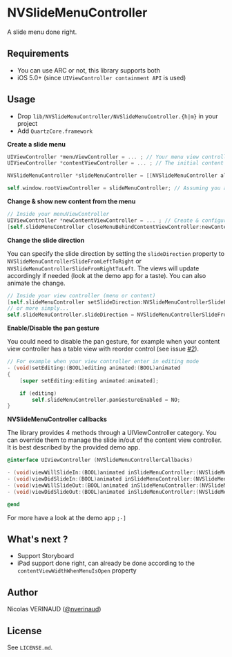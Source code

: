 # NVSlideMenuController

A slide menu done right.

## Requirements

* You can use ARC or not, this library supports both
* iOS 5.0+ (since `UIViewController containment API` is used)

## Usage

* Drop `lib/NVSlideMenuController/NVSlideMenuController.{h|m}` in your project
* Add `QuartzCore.framework`

**Create a slide menu**

```objective-c
UIViewController *menuViewController = ... ; // Your menu view controller
UIViewController *contentViewController = ... ; // The initial content view controller (home page ?)

NVSlideMenuController *slideMenuController = [[NVSlideMenuController alloc] initWithMenuViewController:menuViewController andContentViewController:contentViewController];

self.window.rootViewController = slideMenuController; // Assuming you are in app delegate did finish launching
```

**Change & show new content from the menu**

```objective-c
// Inside your menuViewController
UIViewController *newContentViewController = ... ; // Create & configure your new content view controller (as usual)
[self.slideMenuController closeMenuBehindContentViewController:newContentViewController animated:YES completion:nil];
```

**Change the slide direction**

You can specify the slide direction by setting the `slideDirection` property to `NVSlideMenuControllerSlideFromLeftToRight`
or `NVSlideMenuControllerSlideFromRightToLeft`. The views will update accordingly if needed (look at the demo app for a taste).
You can also animate the change.

```objective-c
// Inside your view controller (menu or content)
[self.slideMenuController setSlideDirection:NVSlideMenuControllerSlideFromRightToLeft animated:YES];
// or more simply...
self.slideMenuController.slideDirection = NVSlideMenuControllerSlideFromRightToLeft; // this one will not animate
```

**Enable/Disable the pan gesture**

You could need to disable the pan gesture, for example when your content view controller has a table view with reorder control (see issue [#2](https://github.com/nverinaud/NVSlideMenuController/issues/2)).

```objective-c
// For example when your view controller enter in editing mode
- (void)setEditing:(BOOL)editing animated:(BOOL)animated
{
	[super setEditing:editing animated:animated];

	if (editing)
		self.slideMenuController.panGestureEnabled = NO;
}
```

**NVSlideMenuController callbacks**

The library provides 4 methods through a UIViewController category. 
You can override them to manage the slide in/out of the content view controller. It is best described by the provided demo app.

```objective-c
@interface UIViewController (NVSlideMenuControllerCallbacks)

- (void)viewWillSlideIn:(BOOL)animated inSlideMenuController:(NVSlideMenuController *)slideMenuController;
- (void)viewDidSlideIn:(BOOL)animated inSlideMenuController:(NVSlideMenuController *)slideMenuController;
- (void)viewWillSlideOut:(BOOL)animated inSlideMenuController:(NVSlideMenuController *)slideMenuController;
- (void)viewDidSlideOut:(BOOL)animated inSlideMenuController:(NVSlideMenuController *)slideMenuController;

@end
```

For more have a look at the demo app `;-]`

## What's next ?

* Support Storyboard
* iPad support done right, can already be done according to the `contentViewWidthWhenMenuIsOpen` property

## Author

Nicolas VERINAUD ([@nverinaud](https://twitter.com/nverinaud))

## License

See `LICENSE.md`.
